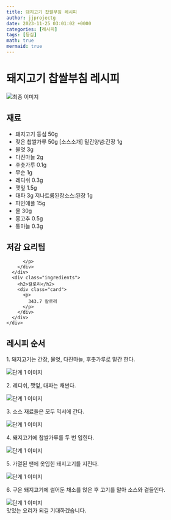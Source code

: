 ```yaml
---
title: 돼지고기 찹쌀부침 레시피
author: jjprojectg
date: 2023-11-25 03:01:02 +0000
categories: [레시피]
tags: [등심]
math: true
mermaid: true
---
```

<meta name="og:type" content="website"/>
<meta charset="UTF-8"/>
<div class="header">
  <h1>돼지고기 찹쌀부침 레시피</h1>
</div>

<div class="container my-4">
  <div class="row">
    <div class="col-12 col-md-6">
      <div class="recipe-image">
        <img src="http://www.foodsafetykorea.go.kr/uploadimg/20141117/20141117053450_1416213290025.jpg" class="step-image" alt="최종 이미지"/>
      </div>
    </div>
    <div class="col-12 col-md-6">
      <div class="ingredients">
        <h2>재료</h2>
        <ul class="card">
          <li> 돼지고기 등심 50g </li>
          <li>  젖은 찹쌀가루 50g [소스소개] 밑간양념:간장 1g </li>
          <li>  물엿 3g </li>
          <li>  다진마늘 2g </li>
          <li>  후춧가루 0.1g </li>
          <li>  무순 1g </li>
          <li>  레디쉬 0.3g </li>
          <li>  깻잎 1.5g </li>
          <li>  대파 3g 저나트륨된장소스:된장 1g </li>
          <li>  파인애플 15g </li>
          <li>  물 30g </li>
          <li>  홍고추 0.5g </li>
          <li>  통마늘 0.3g </li>
</ul>
      </div>
    </div>
    <div class="col-12 col-md-6">
      <div class="ingredients">
        <h2>저감 요리팁</h2>
        <div class="card"> 
          <p>
            
          </p>
        </div>
      </div>
      <div class="ingredients">
        <h2>칼로리</h2>
        <div class="card"> 
          <p>
            343.7 칼로리
          </p>
        </div>
      </div>
    </div>
  </div>

  <h2 class="my-4">레시피 순서</h2>
  <div class="card recipe-card">
    <div class="card-body recipe-step">
      <p class="card-text step-description">1. 돼지고기는 간장, 물엿, 다진마늘, 후춧가루로 밑간 한다.</p>
      <img src="http://www.foodsafetykorea.go.kr/uploadimg/cook/852-1.jpg" alt="단계 1 이미지" class="step-image"/>
    </div>
  </div>
  <div class="card recipe-card">
    <div class="card-body recipe-step">
      <p class="card-text step-description">2. 레디쉬, 깻잎, 대파는 채썬다.</p>
      <img src="http://www.foodsafetykorea.go.kr/uploadimg/cook/852-2.jpg" alt="단계 1 이미지" class="step-image"/>
    </div>
  </div>
  <div class="card recipe-card">
    <div class="card-body recipe-step">
      <p class="card-text step-description">3. 소스 재료들은 모두 믹서에 간다.</p>
      <img src="http://www.foodsafetykorea.go.kr/uploadimg/cook/852-3.jpg" alt="단계 1 이미지" class="step-image"/>
    </div>
  </div>
  <div class="card recipe-card">
    <div class="card-body recipe-step">
      <p class="card-text step-description">4. 돼지고기에 찹쌀가루를 두 번 입힌다.</p>
      <img src="http://www.foodsafetykorea.go.kr/uploadimg/cook/852-4.jpg" alt="단계 1 이미지" class="step-image"/>
    </div>
  </div>
  <div class="card recipe-card">
    <div class="card-body recipe-step">
      <p class="card-text step-description">5. 가열된 팬에 옷입힌 돼지고기를 지진다.</p>
      <img src="http://www.foodsafetykorea.go.kr/uploadimg/cook/852-5.jpg" alt="단계 1 이미지" class="step-image"/>
    </div>
  </div>
  <div class="card recipe-card">
    <div class="card-body recipe-step">
      <p class="card-text step-description">6. 구운 돼지고기에 썰어둔 채소를 얹은 후 고기를 말아 소스와 곁들인다.</p>
      <img src="http://www.foodsafetykorea.go.kr/uploadimg/cook/852-6.jpg" alt="단계 1 이미지" class="step-image"/>
    </div>
  </div>

</div>
맛있는 요리가 되길 기대하겠습니다.
